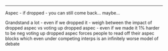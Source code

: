 

----

Aspec - if dropped - you can still come back... maybe...

Grandstand a lot - even if we dropped it - weigh between the impact of dropped aspec vs voting up dropped aspec - even if we made it 1% harder to be neg voting up dropped aspec forces people to read off their aspec blocks which even under competing interps is an infinitely worse model of debate